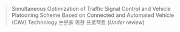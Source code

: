 > Simultaneous Optimization of Traffic Signal Control and Vehicle Platooning Scheme Based on Connected and Automated Vehicle (CAV) Technology 논문을 위한 프로젝트 (*Under review*)

